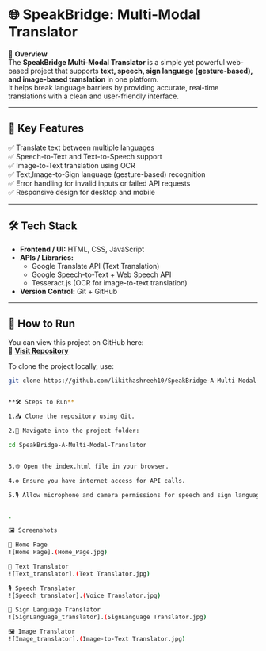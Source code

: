 # 🌐 SpeakBridge: Multi-Modal Translator  

📌 **Overview**  
The **SpeakBridge Multi-Modal Translator** is a simple yet powerful web-based project that supports **text, speech, sign language (gesture-based), and image-based translation** in one platform.  
It helps break language barriers by providing accurate, real-time translations with a clean and user-friendly interface.  

---

## 🚀 Key Features  
✅ Translate text between multiple languages  
✅ Speech-to-Text and Text-to-Speech support  
✅ Image-to-Text translation using OCR  
✅ Text,Image-to-Sign language (gesture-based) recognition  
✅ Error handling for invalid inputs or failed API requests  
✅ Responsive design for desktop and mobile  

---

## 🛠️ Tech Stack  
- **Frontend / UI:** HTML, CSS, JavaScript  
- **APIs / Libraries:**  
  - Google Translate API (Text Translation)  
  - Google Speech-to-Text + Web Speech API  
  - Tesseract.js (OCR for image-to-text translation)  
- **Version Control:** Git + GitHub  

---

## 📖 How to Run  

You can view this project on GitHub here:  
🔗 **[Visit Repository](https://github.com/likithashreeh10/SpeakBridge-A-Multi-Modal-Translator)**  

To clone the project locally, use:  

```bash
git clone https://github.com/likithashreeh10/SpeakBridge-A-Multi-Modal-Translator.git


**🛠️ Steps to Run**

1.📥 Clone the repository using Git.

2.📂 Navigate into the project folder:

cd SpeakBridge-A-Multi-Modal-Translator


3.🌐 Open the index.html file in your browser.

4.⚙️ Ensure you have internet access for API calls.

5.🎙️ Allow microphone and camera permissions for speech and sign language modules.


.

🖼️ Screenshots

🔐 Home Page
![Home Page].(Home_Page.jpg)

💬 Text Translator
![Text_translator].(Text Translator.jpg)

🎙️ Speech Translator
![Speech_translator].(Voice Translator.jpg)

🤟 Sign Language Translator
![SignLanguage_translator].(SignLanguage Translator.jpg)

🖼️ Image Translator
![Image_translator].(Image-to-Text Translator.jpg)
